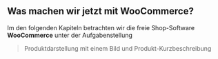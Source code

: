 ## Was machen wir jetzt mit WooCommerce?

Im den folgenden Kapiteln betrachten wir die freie Shop-Software **WooCommerce** unter der Aufgabenstellung

> Produktdarstellung mit einem Bild und Produkt-Kurzbeschreibung
